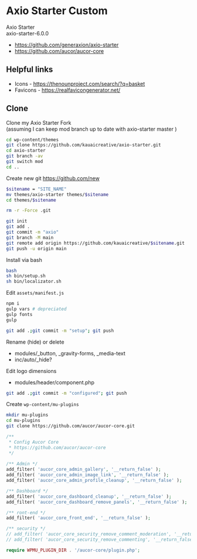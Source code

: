 # Axio Starter Custom

Axio Starter  
axio-starter-6.0.0

- https://github.com/generaxion/axio-starter
- https://github.com/aucor/aucor-core

## Helpful links
- Icons - https://thenounproject.com/search/?q=basket
- Favicons - https://realfavicongenerator.net/

## Clone

Clone my Axio Starter Fork  
(assuming I can keep mod branch up to date with axio-starter master )

```bash
cd wp-content/themes
git clone https://github.com/kauaicreative/axio-starter.git
cd axio-starter
git branch -av
git switch mod
cd ..
```

Create new git https://github.com/new

```bash
$sitename = "SITE_NAME"
mv themes/axio-starter themes/$sitename
cd themes/$sitename

rm -r -Force .git

git init
git add .
git commit -m "axio"
git branch -M main
git remote add origin https://github.com/kauaicreative/$sitename.git
git push -u origin main
```


Install via bash
```bash
bash 
sh bin/setup.sh
sh bin/localizator.sh
```

Edit `assets/manifest.js`
```bash
npm i
gulp vars # depreciated 
gulp fonts
gulp 

git add .;git commit -m "setup"; git push
```

Rename (hide) or delete
- modules/_button, _gravity-forms, _media-text
- inc/auto/_hide?

Edit logo dimensions
- modules/header/component.php

```bash
git add .;git commit -m "configured"; git push
```

Create `wp-content/mu-plugins`

```bash
mkdir mu-plugins
cd mu-plugins
git clone https://github.com/aucor/aucor-core.git
```

```php
/**
 * Config Aucor Core
 * https://github.com/aucor/aucor-core
 */
 
/** Admin */
add_filter( 'aucor_core_admin_gallery', '__return_false' );
add_filter( 'aucor_core_admin_image_link', '__return_false' );
add_filter( 'aucor_core_admin_profile_cleanup', '__return_false' );

/** Dashboard */
add_filter( 'aucor_core_dashboard_cleanup', '__return_false' );
add_filter( 'aucor_core_dashboard_remove_panels', '__return_false' );

/** ront-end */
add_filter( 'aucor_core_front_end', '__return_false' );

/** security */
// add_filter( 'aucor_core_security_remove_comment_moderation', '__return_false' );
// add_filter( 'aucor_core_security_remove_commenting', '__return_false' );

require WPMU_PLUGIN_DIR . '/aucor-core/plugin.php';
```
